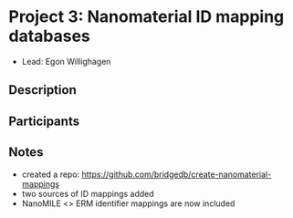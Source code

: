 # Project 3: Nanomaterial ID mapping databases

* Lead: Egon Willighagen

## Description

## Participants

## Notes

* created a repo: https://github.com/bridgedb/create-nanomaterial-mappings
* two sources of ID mappings added
* NanoMILE <> ERM identifier mappings are now included
